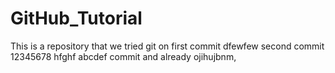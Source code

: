 # GitHub_Tutorial
This is a repository that we tried git on
first commit
dfewfew
second commit
12345678
hfghf
abcdef
commit and already
ojihujbnm,

